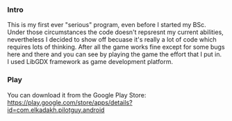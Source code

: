 <h3>Intro</h3>
This is my first ever "serious" program, even before I started my BSc. <br>Under those circumstances the code doesn't repsresnt my current abilities, nevertheless I decided to show off becuase it's really a lot of code which requires lots of thinking.
After all the game works fine except for some bugs here and there and you can see by playing the game the effort that I put in. 
<br>
I used LibGDX framework as game development platform.
<h3>Play</h3>
You can download it from the Google Play Store:
<a href="https://play.google.com/store/apps/details?id=com.elkadakh.pilotguy.android">https://play.google.com/store/apps/details?id=com.elkadakh.pilotguy.android</a>
